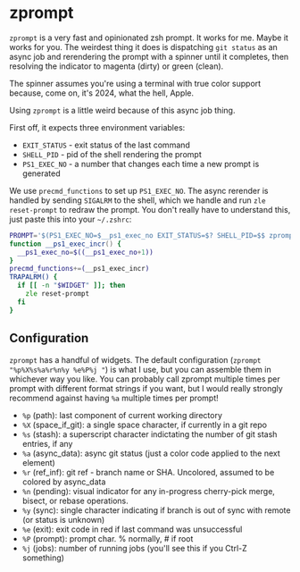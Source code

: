# zprompt

`zprompt` is a very fast and opinionated zsh prompt. It works for me. Maybe it
works for you. The weirdest thing it does is dispatching `git status` as an
async job and rerendering the prompt with a spinner until it completes, then
resolving the indicator to magenta (dirty) or green (clean).

The spinner assumes you're using a terminal with true color support because, come
on, it's 2024, what the hell, Apple.

Using `zprompt` is a little weird because of this async job thing.

First off, it expects three environment variables:
* `EXIT_STATUS` - exit status of the last command
* `SHELL_PID` - pid of the shell rendering the prompt
* `PS1_EXEC_NO` - a number that changes each time a new prompt is generated

We use `precmd_functions` to set up `PS1_EXEC_NO`. The async rerender is handled
by sending `SIGALRM` to the shell, which we handle and run `zle reset-prompt` to
redraw the prompt. You don't really have to understand this, just paste this
into your `~/.zshrc`:

```zsh
PROMPT='$(PS1_EXEC_NO=$__ps1_exec_no EXIT_STATUS=$? SHELL_PID=$$ zprompt)'
function __ps1_exec_incr() {
  __ps1_exec_no=$((__ps1_exec_no+1))
}
precmd_functions+=(__ps1_exec_incr)
TRAPALRM() {
  if [[ -n "$WIDGET" ]]; then
    zle reset-prompt
  fi
}
```

## Configuration

`zprompt` has a handful of widgets. The default configuration (`zprompt
"%p%X%s%a%r%n%y %e%P%j "`) is what I use, but you can assemble them in whichever
way you like. You can probably call zprompt multiple times per prompt with
different format strings if you want, but I would really strongly recommend
against having `%a` multiple times per prompt!

* `%p` (path): last component of current working directory
* `%X` (space_if_git): a single space character, if currently in a git repo
* `%s` (stash): a superscript character indictating the number of git stash
  entries, if any
* `%a` (async_data): async git status (just a color code applied to the next
  element)
* `%r` (ref_inf): git ref - branch name or SHA. Uncolored, assumed to be colored
  by async_data
* `%n` (pending): visual indicator for any in-progress cherry-pick merge,
  bisect, or rebase operations.
* `%y` (sync): single character indicating if branch is out of sync with remote
  (or status is unknown)
* `%e` (exit): exit code in red if last command was unsuccessful
* `%P` (prompt): prompt char. % normally, # if root
* `%j` (jobs): number of running jobs (you'll see this if you Ctrl-Z something)

